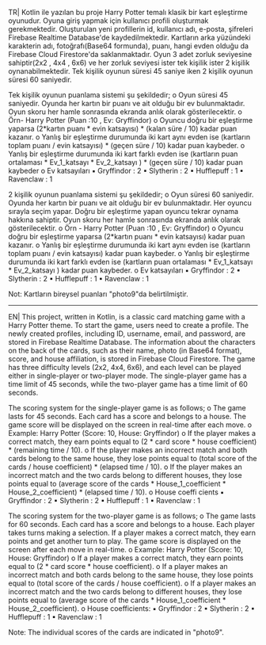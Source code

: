 TR| Kotlin ile yazılan bu proje Harry Potter temalı klasik bir kart eşleştirme oyunudur. Oyuna giriş yapmak için kullanıcı profili oluşturmak gerekmektedir. Oluşturulan yeni profillerin id, kullanıcı adı, e-posta, şifreleri Firebase Realtime Database'de kaydedilmektedir. Kartların arka yüzündeki karakterin adı, fotoğrafı(Base64 formunda), puanı, hangi evden olduğu da Firebase Cloud Firestore'da saklanmaktadır. Oyun 3 adet zorluk seviyesine sahiptir(2x2 , 4x4 , 6x6) ve her zorluk seviyesi ister tek kişilik ister 2 kişilik oynanabilmektedir. Tek kişilik oyunun süresi 45 saniye iken 2 kişilik oyunun süresi 60 saniyedir.

Tek kişilik oyunun puanlama sistemi şu şekildedir;
o Oyun süresi 45 saniyedir. Oyunda her kartın bir puanı ve ait olduğu bir ev bulunmaktadır. Oyun skoru her hamle sonrasında ekranda anlık olarak gösterilecektir.
o Örn- Harry Potter (Puan :10 , Ev: Gryffindor)
o Oyuncu doğru bir eşleştirme yaparsa (2*kartın puanı * evin katsayısı) * (kalan süre / 10) kadar puan kazanır.
o Yanlış bir eşleştirme durumunda iki kart aynı evden ise (kartların toplam puanı / evin katsayısı) * (geçen süre / 10) kadar puan kaybeder.
o Yanlış bir eşleştirme durumunda iki kart farklı evden ise (kartların puan ortalaması * Ev_1_katsayı * Ev_2_katsayı ) * (geçen süre / 10) kadar puan kaybeder
o Ev katsayıları
▪ Gryffindor : 2
▪ Slytherin : 2
▪ Hufflepuff : 1
▪ Ravenclaw : 1

2 kişilik oyunun puanlama sistemi şu şekildedir;
o Oyun süresi 60 saniyedir. Oyunda her kartın bir puanı ve ait olduğu bir ev bulunmaktadır. Her oyuncu sırayla seçim yapar. Doğru bir eşleştirme yapan oyuncu tekrar oynama hakkına sahiptir. Oyun skoru her hamle sonrasında ekranda anlık olarak gösterilecektir.
o Örn - Harry Potter (Puan :10 , Ev: Gryffindor)
o Oyuncu doğru bir eşleştirme yaparsa (2*kartın puanı * evin katsayısı) kadar puan kazanır.
o Yanlış bir eşleştirme durumunda iki kart aynı evden ise (kartların toplam puanı / evin katsayısı) kadar puan kaybeder.
o Yanlış bir eşleştirme durumunda iki kart farklı evden ise (kartların puan ortalaması * Ev_1_katsayı * Ev_2_katsayı ) kadar puan kaybeder.
o Ev katsayıları
▪ Gryffindor : 2
▪ Slytherin : 2
▪ Hufflepuff : 1
▪ Ravenclaw : 1
 
Not: Kartların bireysel puanları "photo9"da belirtilmiştir.

-----------------------------------------------------------------------------------------------------------------------------------------

EN| This project, written in Kotlin, is a classic card matching game with a Harry Potter theme. To start the game, users need to create a profile. The newly created profiles, including ID, username, email, and password, are stored in Firebase Realtime Database. The information about the characters on the back of the cards, such as their name, photo (in Base64 format), score, and house affiliation, is stored in Firebase Cloud Firestore. The game has three difficulty levels (2x2, 4x4, 6x6), and each level can be played either in single-player or two-player mode. The single-player game has a time limit of 45 seconds, while the two-player game has a time limit of 60 seconds.

The scoring system for the single-player game is as follows;
o The game lasts for 45 seconds. Each card has a score and belongs to a house. The game score will be displayed on the screen in real-time after each move.
o Example: Harry Potter (Score: 10, House: Gryffindor)
o If the player makes a correct match, they earn points equal to (2 * card score * house coefficient) * (remaining time / 10).
o If the player makes an incorrect match and both cards belong to the same house, they lose points equal to (total score of the cards / house coefficient) * (elapsed time / 10).
o If the player makes an incorrect match and the two cards belong to different houses, they lose points equal to (average score of the cards * House_1_coefficient * House_2_coefficient) * (elapsed time / 10).
o House coeffi cients
▪ Gryffindor : 2
▪ Slytherin : 2
▪ Hufflepuff : 1
▪ Ravenclaw : 1

The scoring system for the two-player game is as follows;
o The game lasts for 60 seconds. Each card has a score and belongs to a house. Each player takes turns making a selection. If a player makes a correct match, they earn points and get another turn to play. The game score is displayed on the screen after each move in real-time.
o Example: Harry Potter (Score: 10, House: Gryffindor)
o If a player makes a correct match, they earn points equal to (2 * card score * house coefficient).
o If a player makes an incorrect match and both cards belong to the same house, they lose points equal to (total score of the cards / house coefficient).
o If a player makes an incorrect match and the two cards belong to different houses, they lose points equal to (average score of the cards * House_1_coefficient * House_2_coefficient).
o House coefficients:
▪ Gryffindor : 2
▪ Slytherin : 2
▪ Hufflepuff : 1
▪ Ravenclaw : 1

Note: The individual scores of the cards are indicated in "photo9".


